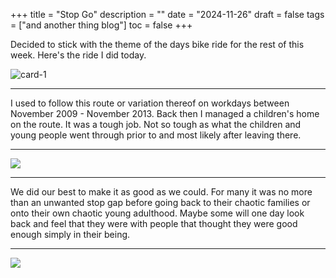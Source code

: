 +++
title = "Stop  Go"
description = ""
date = "2024-11-26"
draft = false
tags = ["and another thing blog"]
toc = false
+++

Decided to stick with the theme of the days bike ride for the rest of this week. Here's the ride I did today. 

<img src="https://i.ibb.co/dzr8pxG/card-1.png" alt="card-1" border="0">

---

I used to follow this route or variation thereof on workdays between November 2009 - November 2013. Back then I managed a children's home on the route. It was a tough job. Not so tough as what the children and young people went through prior to and most likely after leaving there. 

---
<img style="display:block;margin:auto" src="https://i.ibb.co/TxdggG6m/redman.png">

---

We did our best to make it as good as we could. For many it was no more than an unwanted stop gap before going back to their chaotic families or onto their own chaotic young adulthood. Maybe some will one day look back and feel that they were with people that thought they were good enough simply in their being. 

---
<img style="display:block;margin:auto" src="https://i.ibb.co/Y7k7yZTj/greenman.png">